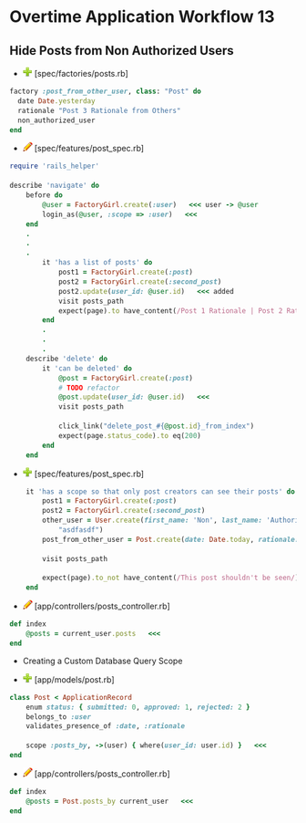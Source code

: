 # Overtime Application Workflow 13

## Hide Posts from Non Authorized Users

- ![add](plus.png) [spec/factories/posts.rb]
```rb
factory :post_from_other_user, class: "Post" do
  date Date.yesterday
  rationale "Post 3 Rationale from Others"
  non_authorized_user
end
```

- ![edit](edit.png) [spec/features/post_spec.rb]
```rb
require 'rails_helper'

describe 'navigate' do
	before do
		@user = FactoryGirl.create(:user)   <<< user -> @user
		login_as(@user, :scope => :user)   <<< 
	end
	.
	.
	.
		it 'has a list of posts' do
			post1 = FactoryGirl.create(:post)
			post2 = FactoryGirl.create(:second_post)
			post2.update(user_id: @user.id)   <<< added
			visit posts_path
			expect(page).to have_content(/Post 1 Rationale | Post 2 Rationale/)
		end
		.
		.
		.
	describe 'delete' do
		it 'can be deleted' do
			@post = FactoryGirl.create(:post)
			# TODO refactor
			@post.update(user_id: @user.id)   <<<
			visit posts_path

			click_link("delete_post_#{@post.id}_from_index")
			expect(page.status_code).to eq(200)
		end
	end
```

- ![add](plus.png) [spec/features/post_spec.rb]
```rb
	it 'has a scope so that only post creators can see their posts' do
		post1 = FactoryGirl.create(:post)
		post2 = FactoryGirl.create(:second_post)
		other_user = User.create(first_name: 'Non', last_name: 'Authorized', email: "nonauth@example.com", password: "asdfasdf", password_confirmation: 
			"asdfasdf")
		post_from_other_user = Post.create(date: Date.today, rationale: "This post shouldn't be seen", user_id: other_user.id)
		
		visit posts_path
		
		expect(page).to_not have_content(/This post shouldn't be seen/)
	end
```
- ![edit](edit.png) [app/controllers/posts_controller.rb]
```rb
def index
	@posts = current_user.posts   <<<
end
```

- Creating a Custom Database Query Scope

- ![add](plus.png) [app/models/post.rb]
```rb
class Post < ApplicationRecord
	enum status: { submitted: 0, approved: 1, rejected: 2 }
	belongs_to :user
	validates_presence_of :date, :rationale

	scope :posts_by, ->(user) { where(user_id: user.id) }   <<<
end
```

- ![edit](edit.png) [app/controllers/posts_controller.rb]
```rb
def index
	@posts = Post.posts_by current_user   <<<
end
```

